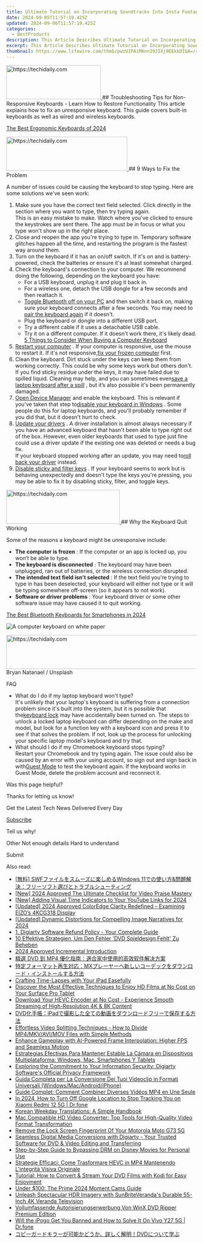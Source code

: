 ```yaml
---
title: Ultimate Tutorial on Incorporating Soundtracks Into Insta Footage
date: 2024-09-05T11:57:19.425Z
updated: 2024-09-06T11:57:19.425Z
categories:
  - BestProducts
description: This Article Describes Ultimate Tutorial on Incorporating Soundtracks Into Insta Footage
excerpt: This Article Describes Ultimate Tutorial on Incorporating Soundtracks Into Insta Footage
thumbnail: https://www.lifewire.com/thmb/pwzU1PAiM6nn29JIXj9EEkkDIGA=/400x300/filters:no_upscale():max_bytes(150000):strip_icc():format(webp)/badmusic-5ae71e92875db9003756c309.jpg
---
```


<!-- affiliate ads begin -->
<a href="https://aligracehair.sjv.io/c/5597632/2115944/19272" target="_top" id="2115944">
  <img src="//a.impactradius-go.com/display-ad/19272-2115944" border="0" alt="https://techidaily.com" width="250" height="90"/>
</a>
<img height="0" width="0" src="https://aligracehair.sjv.io/i/5597632/2115944/19272" style="position:absolute;visibility:hidden;" border="0" />
<!-- affiliate ads end -->
## Troubleshooting Tips for Non-Responsive Keyboards - Learn How to Restore Functionality
 This article explains how to fix an unresponsive keyboard. This guide covers built-in keyboards as well as wired and wireless keyboards.

[The Best Ergonomic Keyboards of 2024](https://www.lifewire.com/best-ergonomic-keyboards-4147386)

<!-- affiliate ads begin -->
<a href="https://bluettius.sjv.io/c/5597632/2139117/17108" target="_top" id="2139117">
  <img src="//a.impactradius-go.com/display-ad/17108-2139117" border="0" alt="https://techidaily.com" width="320" height="90"/>
</a>
<img height="0" width="0" src="https://bluettius.sjv.io/i/5597632/2139117/17108" style="position:absolute;visibility:hidden;" border="0" />
<!-- affiliate ads end -->
## 9 Ways to Fix the Problem

 A number of issues could be causing the keyboard to stop typing. Here are some solutions we've seen work:  

1. Make sure you have the correct text field selected. Click directly in the section where you want to type, then try typing again.  
 This is an easy mistake to make. Watch where you've clicked to ensure the keystrokes are sent there. The app must be in focus or what you type won't show up in the right place.
2. Close and reopen the app you're trying to type in. Temporary software glitches happen all the time, and restarting the program is the fastest way around them.
3. Turn on the keyboard if it has an on/off switch. If it's on and is battery-powered, check the batteries or ensure it's at least somewhat charged.
4. Check the keyboard's connection to your computer. We recommend doing the following, depending on the keyboard you have:  
   * For a USB keyboard, unplug it and plug it back in.  
   * For a wireless one, detach the USB dongle for a few seconds and then reattach it.  
   * [Toggle Bluetooth off on your PC](https://www.lifewire.com/turn-on-bluetooth-in-windows-11-5216193) and then switch it back on, making sure your keyboard connects after a few seconds. You may need to [pair the keyboard again](https://www.lifewire.com/set-up-a-bluetooth-device-2640340) if it doesn't.  
   * Plug the keyboard or dongle into a different USB port.  
   * Try a different cable if it uses a detachable USB cable.  
   * Try it on a different computer. If it doesn't work there, it's likely dead.  
[5 Things to Consider When Buying a Computer Keyboard](https://www.lifewire.com/important-keyboard-features-2640341)
5. [Restart your computer](https://www.lifewire.com/how-to-reboot-a-computer-2624568) . If your computer is responsive, use the mouse to restart it. If it's not responsive,[fix your frozen computer](https://www.lifewire.com/fix-frozen-computer-5217030) first.
6. Clean the keyboard. Dirt stuck under the keys can keep them from working correctly. This could be why some keys work but others don't.  
 If you find sticky residue under the keys, it may have failed due to spilled liquid. Cleaning may help, and you can sometimes even[save a laptop keyboard after a spill](https://www.lifewire.com/steps-to-laptop-spill-repair-2378134) , but it’s also possible it's been permanently damaged.
7. [Open Device Manager](https://www.lifewire.com/how-to-open-device-manager-2626075) and enable the keyboard. This is relevant if you've taken that step to[disable your keyboard in Windows](https://www.lifewire.com/disable-laptop-keyboard-in-windows-11-5196395) . Some people do this for laptop keyboards, and you'll probably remember if you did that, but it doesn't hurt to check.
8. [Update your drivers](https://www.lifewire.com/how-to-update-drivers-in-windows-2619214) . A driver installation is almost always necessary if you have an advanced keyboard that hasn't been able to type right out of the box. However, even older keyboards that used to type just fine could use a driver update if the existing one was deleted or needs a bug fix.  
 If your keyboard stopped working after an update, you may need to[roll back your driver](https://www.lifewire.com/how-to-roll-back-a-driver-in-windows-2619217) instead.
9. [Disable sticky and filter keys](https://www.lifewire.com/how-to-turn-off-sticky-keys-windows-4692841) . If your keyboard seems to work but is behaving unexpectedly and doesn't type the keys you're pressing, you may be able to fix it by disabling sticky, filter, and toggle keys.

<!-- affiliate ads begin -->
<a href="https://aidotcom.pxf.io/c/5597632/2129042/19576" target="_top" id="2129042">
  <img src="//a.impactradius-go.com/display-ad/19576-2129042" border="0" alt="https://techidaily.com" width="300" height="90"/>
</a>
<img height="0" width="0" src="https://aidotcom.pxf.io/i/5597632/2129042/19576" style="position:absolute;visibility:hidden;" border="0" />
<!-- affiliate ads end -->
## Why the Keyboard Quit Working

 Some of the reasons a keyboard might be unresponsive include:

* **The computer is frozen** : If the computer or an app is locked up, you won’t be able to type.
* **The keyboard is disconnected** : The keyboard may have been unplugged, ran out of batteries, or the wireless connection disrupted.
* **The intended text field isn’t selected** : If the text field you’re trying to type in has been deselected, your keyboard will either not type or it will be typing somewhere off-screen (so it appears to not work).
* **Software or driver problems** : Your keyboard driver or some other software issue may have caused it to quit working.

[The Best Bluetooth Keyboards for Smartphones in 2024](https://www.lifewire.com/best-bluetooth-keyboards-for-smartphones-4177695)

![A computer keyboard on white paper](https://www.lifewire.com/thmb/CeM-fcdHU1euNfVLy8semOjckm4=/1500x0/filters:no_upscale():max_bytes(150000):strip_icc():format(webp)/bryan-natanael-hR8l1s4u8QE-unsplash-bf561a995f8840d29937369560cabfab.jpg)

<!-- affiliate ads begin -->
<a href="https://aidotcom.pxf.io/c/5597632/2129043/19576" target="_top" id="2129043">
  <img src="//a.impactradius-go.com/display-ad/19576-2129043" border="0" alt="https://techidaily.com" width="728" height="90"/>
</a>
<img height="0" width="0" src="https://aidotcom.pxf.io/i/5597632/2129043/19576" style="position:absolute;visibility:hidden;" border="0" />
<!-- affiliate ads end -->
Bryan Natanael / Unsplash

 FAQ

* What do I do if my laptop keyboard won't type?  
 It's unlikely that your laptop's keyboard is suffering from a connection problem since it's built into the system, but it is possible that the[keyboard lock](https://www.lifewire.com/lock-your-keyboard-temporarily-5072812) may have accidentally been turned on. The steps to unlock a locked laptop keyboard can differ depending on the make and model, but look for a function key with a keyboard icon and press it to see if that solves the problem. If not, look up the process for unlocking your specific laptop model's keyboard and try that.
* What should I do if my Chromebook keyboard stops typing?  
 Restart your Chromebook and try typing again. The issue could also be caused by an error with your using account, so sign out and sign back in with[Guest Mode](https://www.lifewire.com/how-to-use-chromebook-guest-mode-4842588) to test the keyboard again. If the keyboard works in Guest Mode, delete the problem account and reconnect it.

Was this page helpful?

Thanks for letting us know!

 Get the Latest Tech News Delivered Every Day

[Subscribe](https://www.lifewire.com/#)

Tell us why!

 Other  Not enough details  Hard to understand

 Submit

<ins class="adsbygoogle"
     style="display:block"
     data-ad-format="autorelaxed"
     data-ad-client="ca-pub-7571918770474297"
     data-ad-slot="1223367746"></ins>



<ins class="adsbygoogle"
     style="display:block"
     data-ad-client="ca-pub-7571918770474297"
     data-ad-slot="8358498916"
     data-ad-format="auto"
     data-full-width-responsive="true"></ins>

<span class="atpl-alsoreadstyle">Also read:</span>
<div><ul>
<li><a href="https://techtrends.techidaily.com/swfwindows-11and/"><u>[無料] SWFファイルをスムーズに楽しめるWindows 11での使い方&問題解決：フリーソフト選びとトラブルシューティング</u></a></li>
<li><a href="https://fox-friendly.techidaily.com/new-2024-approved-the-ultimate-checklist-for-video-praise-mastery/"><u>[New] 2024 Approved  The Ultimate Checklist for Video Praise Mastery</u></a></li>
<li><a href="https://facebook-record-videos.techidaily.com/new-adding-visual-time-indicators-to-your-youtube-links-for-2024/"><u>[New] Adding Visual Time Indicators to Your YouTube Links for 2024</u></a></li>
<li><a href="https://vp-tips.techidaily.com/updated-2024-approved-coloredge-clarity-redefined-examining-eizos-4kcg318-display/"><u>[Updated] 2024 Approved  ColorEdge Clarity Redefined – Examining EIZO’s 4KCG318 Display</u></a></li>
<li><a href="https://article-tips.techidaily.com/updated-dynamic-distortions-for-compelling-image-narratives-for-2024/"><u>[Updated] Dynamic Distortions for Compelling Image Narratives for 2024</u></a></li>
<li><a href="https://techtrends.techidaily.com/1-digiarty-software-refund-policy-your-complete-guide/"><u>1. Digiarty Software Refund Policy - Your Complete Guide</u></a></li>
<li><a href="https://techtrends.techidaily.com/10-effektive-strategien-um-den-fehler-dvd-spieldesign-fehlt-zu-beheben/"><u>10 Effektive Strategien, Um Den Fehler 'DVD Spieldesign Fehlt' Zu Beheben</u></a></li>
<li><a href="https://some-techniques.techidaily.com/2024-approved-incremental-introduction/"><u>2024 Approved  Incremental Introduction</u></a></li>
<li><a href="https://techtrends.techidaily.com/dvd-mp4/"><u>精選 DVD 到 MP4 優化指南：適合家中使用的高效软件解决方案</u></a></li>
<li><a href="https://techtrends.techidaily.com/1725290099553-mx/"><u>特定フォーマット再生対応：MXプレーヤーへ新しいコーデックをダウンロード・インストールする方法</u></a></li>
<li><a href="https://screen-video-capture.techidaily.com/crafting-time-lapses-with-your-ipad-easefully/"><u>Crafting Time-Lapses with Your iPad Easefully</u></a></li>
<li><a href="https://techtrends.techidaily.com/discover-the-most-effective-techniques-to-enjoy-hd-films-at-no-cost-on-your-surface-pro-tablet/"><u>Discover the Most Effective Techniques to Enjoy HD Films at No Cost on Your Surface Pro Tablet</u></a></li>
<li><a href="https://techtrends.techidaily.com/download-your-hevc-encoder-at-no-cost-experience-smooth-streaming-of-high-resolution-4k-and-8k-content/"><u>Download Your HEVC Encoder at No Cost - Experience Smooth Streaming of High-Resolution 4K & 8K Content</u></a></li>
<li><a href="https://techtrends.techidaily.com/1725290081740-dvdipad/"><u>DVD化手帳：iPadで撮影した全ての動画をダウンロードフリーで保存する方法</u></a></li>
<li><a href="https://techtrends.techidaily.com/effortless-video-splitting-techniques-how-to-divide-mp4mkvavimov-files-with-simple-methods/"><u>Effortless Video Splitting Techniques - How to Divide MP4/MKV/AVI/MOV Files with Simple Methods</u></a></li>
<li><a href="https://techtrends.techidaily.com/enhance-gameplay-with-ai-powered-frame-interpolation-higher-fps-and-seamless-motion/"><u>Enhance Gameplay with AI-Powered Frame Interpolation: Higher FPS and Seamless Motion</u></a></li>
<li><a href="https://techtrends.techidaily.com/estrategias-efectivas-para-mantener-estable-la-camara-en-dispositivos-multiplataforma-windows-mac-smartphones-y-tablets/"><u>Estrategias Efectivas Para Mantener Estable La Cámara en Dispositivos Multiplataforma: Windows, Mac, Smartphones Y Tablets</u></a></li>
<li><a href="https://techtrends.techidaily.com/exploring-the-commitment-to-your-information-security-digiarty-softwares-official-privacy-framework/"><u>Exploring the Commitment to Your Information Security: Digiarty Software's Official Privacy Framework</u></a></li>
<li><a href="https://techtrends.techidaily.com/guida-completa-per-la-conversione-dei-tuoi-videoclip-in-formati-universali-windowsmacandroidiphone/"><u>Guida Completa per La Conversione Dei Tuoi Videoclip in Formati Universali (Windows/Mac/Android/iPhone)</u></a></li>
<li><a href="https://techtrends.techidaily.com/guide-complet-comment-combiner-diverses-videos-mp4-en-une-seule/"><u>Guide Complet: Comment Combiner Diverses Vidéos MP4 en Une Seule</u></a></li>
<li><a href="https://android-location-track.techidaily.com/in-2024-how-to-turn-off-google-location-to-stop-tracking-you-on-xiaomi-redmi-12-5g-drfone-by-drfone-virtual-android/"><u>In 2024, How to Turn Off Google Location to Stop Tracking You on Xiaomi Redmi 12 5G | Dr.fone</u></a></li>
<li><a href="https://mondly-stories.techidaily.com/korean-weekday-translations-a-simple-handbook/"><u>Korean Weekday Translations: A Simple Handbook</u></a></li>
<li><a href="https://techtrends.techidaily.com/mac-compatible-hd-video-converter-top-tools-for-high-quality-video-format-transformation/"><u>Mac Compatible HD Video Converter: Top Tools for High-Quality Video Format Transformation</u></a></li>
<li><a href="https://android-unlock.techidaily.com/remove-the-lock-screen-fingerprint-of-your-motorola-moto-g73-5g-by-drfone-android/"><u>Remove the Lock Screen Fingerprint Of Your Motorola Moto G73 5G</u></a></li>
<li><a href="https://techtrends.techidaily.com/seamless-digital-media-conversions-with-digiarty-your-trusted-software-for-dvd-and-video-editing-and-transferring/"><u>Seamless Digital Media Conversions with Digiarty - Your Trusted Software for DVD & Video Editing and Transferring</u></a></li>
<li><a href="https://techtrends.techidaily.com/step-by-step-guide-to-bypassing-drm-on-disney-movies-for-personal-use/"><u>Step-by-Step Guide to Bypassing DRM on Disney Movies for Personal Use</u></a></li>
<li><a href="https://techtrends.techidaily.com/strategie-efficaci-come-trasformare-hevc-in-mp4-mantenendo-lintegrita-visiva-originale/"><u>Strategie Efficaci: Come Trasformare HEVC in MP4 Mantenendo L'integrità Visiva Originale</u></a></li>
<li><a href="https://techtrends.techidaily.com/tutorial-how-to-convert-and-stream-your-dvd-films-with-kodi-for-easy-enjoyment/"><u>Tutorial: How to Convert & Stream Your DVD Films with Kodi for Easy Enjoyment</u></a></li>
<li><a href="https://buynow-marvelous.techidaily.com/under-100-the-prime-2024-moment-cams-guide/"><u>Under $100: The Prime 2024 Moment Cams Guide</u></a></li>
<li><a href="https://buynow-help.techidaily.com/unleash-spectacular-hdr-imagery-with-sunbriteverandas-durable-55-inch-4k-veranda-television/"><u>Unleash Spectacular HDR Imagery with SunBriteVeranda's Durable 55-Inch 4K Veranda Television</u></a></li>
<li><a href="https://techtrends.techidaily.com/vollumfassende-autorisierungserwerbung-von-winx-dvd-ripper-premium-edition/"><u>Vollumfassende Autorisierungserwerbung Von WinX DVD Ripper Premium Edition</u></a></li>
<li><a href="https://fake-location.techidaily.com/will-the-ipogo-get-you-banned-and-how-to-solve-it-on-vivo-y27-5g-drfone-by-drfone-virtual-android/"><u>Will the iPogo Get You Banned and How to Solve It On Vivo Y27 5G | Dr.fone</u></a></li>
<li><a href="https://techtrends.techidaily.com/1725286955400-dvd/"><u>コピーガードキラーが可能かどうか、詳しく解明！DVDについて学ぶ</u></a></li>
</ul></div>
